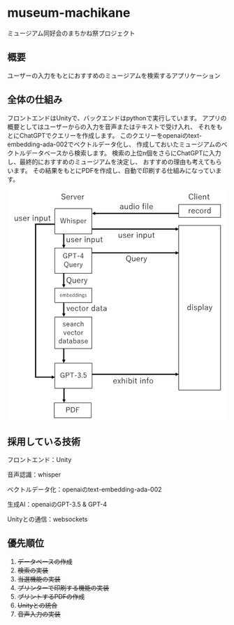 # museum-machikane

ミュージアム同好会のまちかね祭プロジェクト

## 概要

ユーザーの入力をもとにおすすめのミュージアムを検索するアプリケーション

## 全体の仕組み

フロントエンドはUnityで、バックエンドはpythonで実行しています。
アプリの概要としてはユーザーからの入力を音声またはテキストで受け入れ、
それをもとにChatGPTでクエリーを作成します。
このクエリーをopenaiのtext-embedding-ada-002でベクトルデータ化し、
作成しておいたミュージアムのベクトルデータベースから検索します。
検索の上位n個をさらにChatGPTに入力し、最終的におすすめのミュージアムを決定し、
おすすめの理由も考えてもらいます。
その結果をもとにPDFを作成し、自動で印刷する仕組みになっています。

![システムの仕組み](./image/explanation.png)

## 採用している技術

フロントエンド：Unity

音声認識：whisper

ベクトルデータ化：openaiのtext-embedding-ada-002

生成AI：openaiのGPT-3.5 & GPT-4

Unityとの通信：websockets

## 優先順位

1. ~~データベースの作成~~
2. ~~検索の実装~~
3. ~~当選機能の実装~~
4. ~~プリンターで印刷する機能の実装~~
5. ~~プリントするPDFの作成~~
6. ~~Unityとの統合~~
7. ~~音声入力の実装~~
